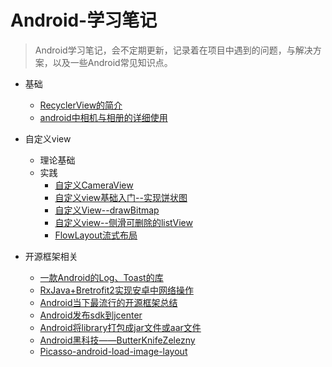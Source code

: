 # Android-学习笔记

> Android学习笔记，会不定期更新，记录着在项目中遇到的问题，与解决方案，以及一些Android常见知识点。

- 基础
    - [RecyclerView的简介](/RecyclerView的简介.md)
    - [android中相机与相册的详细使用](/android中相机与相册的详细使用.md)

- 自定义view
    - 理论基础
    - 实践
       - [自定义CameraView](/自定义CameraView.md)
       - [自定义view基础入门--实现饼状图](/自定义view基础入门——实现饼状图.md)
       - [自定义View--drawBitmap](/自定义View-——-drawBitmap.md)
       - [自定义view--侧滑可删除的listView](/Android自定义view——侧滑可删除的listView.md)
       - [FlowLayout流式布局](/FlowLayout.md)


- 开源框架相关
    - [一款Android的Log、Toast的库](/一款Android的Log、Toast的库.md)
    - [RxJava+Bretrofit2实现安卓中网络操作](/RxJava-%2Bretrofit2实现安卓中网络操作.md)
    - [Android当下最流行的开源框架总结](/Android当下最流行的开源框架总结.md)
    - [Android发布sdk到jcenter](/Android发布sdk到jcenter.md)
    - [Android将library打包成jar文件或aar文件](/Android将library打包成jar文件或aar文件.md)
    - [Android黑科技——ButterKnifeZelezny](/Android黑科技——ButterKnifeZelezny.md)
    - [Picasso-android-load-image-layout](/Picasso-android-load-image-layout.md)




